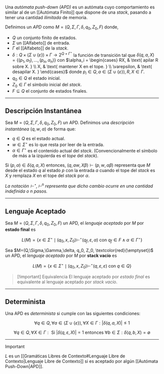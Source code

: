 Una *autómata push-down (APD)* es un autómata cuyo comportamiento es similar al de un [[Autómata Finito]] que dispone de una *stack*, pasando a tener una cantidad *ilimitada* de memoria.

Definimos un *APD* como $M=(Q,\Sigma,\Gamma,\delta, q_0, Z_0, F)$ donde,
- $Q$ un conjunto finito de estados.
- $\Sigma$ un [[Alfabeto]] de entrada.
- $\Gamma$ el [[Alfabeto]] de la *stack*.
- $\delta : Q \times (\Sigma \cup \{ \varepsilon \}) \times \Gamma \rightarrow 2^{Q + \Gamma^\star}$ la función de transición tal que
	$\delta(q, a, X) = \{(p_1, \alpha_1),...,(p_n, \alpha_n)\}$ con $\alpha_i = \begin{cases} RX, & \text{  apilar R sobre X. } \\ X, & \text{ mantener X en el tope. } \\ \varepsilon, & \text{ desapilar X. } \end{cases}$
	donde $p_i \in Q, a \in (\Sigma \cup \{ \varepsilon \}), R, X \in \Gamma$. 
- $q_0 \in Q$ el estado inicial.
- $Z_0 \in \Gamma$ el símbolo inicial del *stack*.
- $F \subseteq Q$ el conjunto de estados finales.

***

## Descripción Instantánea
Sea $M=(Q,\Sigma,\Gamma,\delta, q_0, Z_0, F)$ un APD. Definimos una *descripción instantánea* $(q,w,\alpha)$ de forma que:
- $q \in Q$ es el estado actual.
- $w \in \Sigma^\star$ es lo que resta por leer de la entrada.
- $\alpha \in \Gamma^\star$ es el contenido actual del *stack*. (Convencionalmente el símbolo de más a la izquierda es el *tope* del *stack*).

Si $(p, \alpha) \in \delta(q, a, X)$ entonces, $(q, aw, X\beta) \vdash (p, w, \alpha \beta)$ representa que $M$ desde el estado $q$ al estado $p$ con la entrada $a$ cuando el tope del *stack* es $X$ y remplaza $X$ en el tope del *stack* por $\alpha$. 

*La notación $\vdash^\star, \vdash^n$ representa que dicho cambio ocurre en una cantidad indefinida o $n$ pasos.*

***

## Lenguaje Aceptado
Sea $M=(Q,\Sigma,\Gamma,\delta, q_0, Z_0, F)$ un APD, el *lenguaje aceptado* por $M$ por **estado final** es

$$L(M)=\{ x \in \Sigma^\star \mid (q_0, x, Z_0) \vdash^\star (q_f, \varepsilon, \alpha) \text{ con } q_f \in F \land \alpha \in \Gamma^\star \}$$

Sea $M=(Q,\Sigma,\Gamma,\delta, q_0, Z_0, \textcolor{red}{\emptyset})$ un APD, el *lenguaje aceptado* por $M$ por **stack vacío** es

$$L(M)=\{ x \in \Sigma^\star \mid (q_0, x, Z_0) \vdash^\star (q, \varepsilon, \varepsilon) \text{ con } q \in Q \}$$

>[!important] Equivalencia
>El lenguaje aceptado por *estado final* es equivalente al lenguaje aceptado por *stack vacío*.

***

## Determinista
Una APD es *determinista* si cumple con las siguientes condiciones:

$$\tag{1} \forall q \in Q, \forall a \in (\Sigma \cup \{ \varepsilon\}), \forall X \in \Gamma : |\delta(q,a,X)| \leq 1$$

$$\tag{2} \forall q \in Q, \forall X \in \Gamma: \text{ Si } |\delta(q, \varepsilon, X)| = 1 \text{ entonces } \forall b \in \Sigma : \delta(q, b , X) = \emptyset$$

***

>[!important]
>$L$ es un [[Gramáticas Libres de Contexto#Lenguaje Libre de Contexto|Lenguaje Libre de Contexto]] si es aceptado por algún [[Autómata Push-Down|APD]]. 
